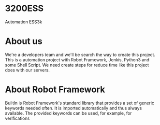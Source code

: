 # 3200ESS
Automation ESS3k

# About us
We're a developers team and we'll be search the way to create this project.
This is a automation project with Robot Framework, Jenkis, Python3 and some Shell Script.
We need create steps for reduce time like this project does with our servers.

# About Robot Framework
BuiltIn is Robot Framework's standard library that provides a set of generic keywords needed often. It is imported automatically and thus always available. The provided keywords can be used, for example, for verifications
